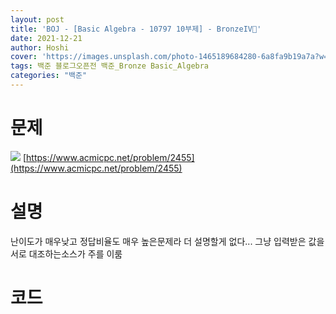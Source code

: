```yaml
---
layout: post
title: 'BOJ - [Basic Algebra - 10797 10부제] - BronzeIV🥉'
date: 2021-12-21
author: Hoshi
cover: 'https://images.unsplash.com/photo-1465189684280-6a8fa9b19a7a?w=1600&q=900'
tags: 백준 블로그오픈전 백준_Bronze Basic_Algebra
categories: "백준"
---
```

# 문제
![]({{site.url}}/assets/img/posts_img/2455.png)
[https://www.acmicpc.net/problem/2455](https://www.acmicpc.net/problem/2455)

# 설명
난이도가 매우낮고 정답비율도 매우 높은문제라 더 설명할게 없다... 그냥 입력받은 값을 서로 대조하는소스가 주를 이룸

# 코드

```c

```
